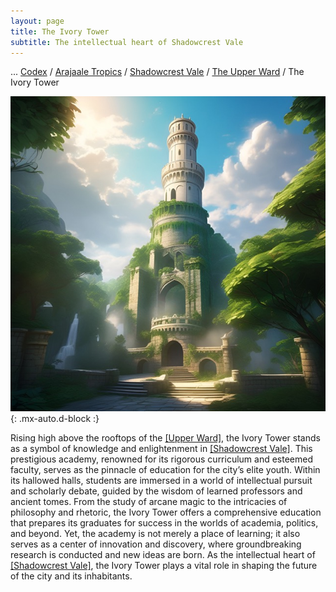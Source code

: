 ```yaml
---
layout: page
title: The Ivory Tower
subtitle: The intellectual heart of Shadowcrest Vale
---
```

<span class="breadcrumbs" markdown="1">... [Codex](/codex) / [Arajaale Tropics](/codex/regions/arajaale-tropics) / [Shadowcrest Vale](/codex/regions/shadowcrest-vale) / [The Upper Ward](/codex/regions/upper-ward) / The Ivory Tower</span>

![The Ivory Tower](/assets/img/regions/ivory-tower.jpeg){: .mx-auto.d-block :}

Rising high above the rooftops of the [[Upper Ward]](/codex/regions/the-ivory-tower), the Ivory Tower stands as a symbol of knowledge and enlightenment in [[Shadowcrest Vale]](/codex/regions/shadowcrest-vale). This prestigious academy, renowned for its rigorous curriculum and esteemed faculty, serves as the pinnacle of education for the city’s elite youth. Within its hallowed halls, students are immersed in a world of intellectual pursuit and scholarly debate, guided by the wisdom of learned professors and ancient tomes. From the study of arcane magic to the intricacies of philosophy and rhetoric, the Ivory Tower offers a comprehensive education that prepares its graduates for success in the worlds of academia, politics, and beyond. Yet, the academy is not merely a place of learning; it also serves as a center of innovation and discovery, where groundbreaking research is conducted and new ideas are born. As the intellectual heart of [[Shadowcrest Vale]](/codex/regions/shadowcrest-vale), the Ivory Tower plays a vital role in shaping the future of the city and its inhabitants.